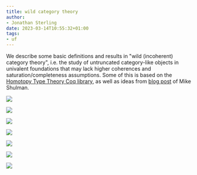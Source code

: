 ```yaml
---
title: wild category theory
author:
- Jonathan Sterling
date: 2023-03-14T10:55:32+01:00
tags:
- uf
---
```


We describe some basic definitions and results in "wild (incoherent) category theory", i.e. the study of untruncated category-like objects in univalent foundations that may lack higher coherences and saturation/completeness assumptions. Some of this is based on the [Homotopy Type Theory Coq library](https://github.com/HoTT/Coq-HoTT/blob/master/theories/WildCat/Core.v), as well as ideas from [blog post](https://homotopytypetheory.org/2018/11/26/impredicative-encodings-part-3/) of Mike Shulman.

![](jms-0037)

![](jms-0038)

![](jms-003C)

![](jms-003D)

![](jms-0039)

![](jms-003B)

![](jms-003E)